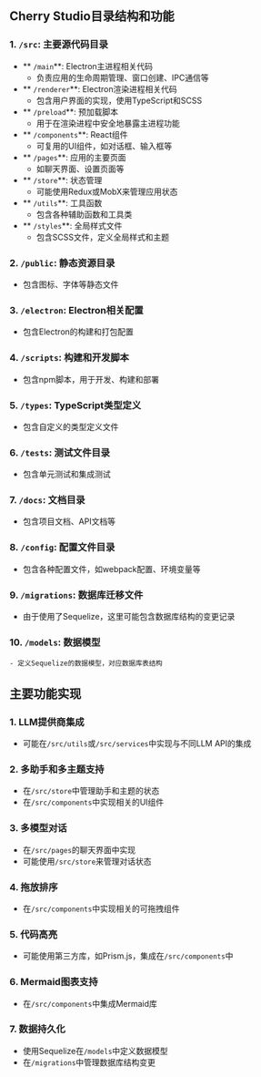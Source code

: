 ## Cherry Studio目录结构和功能

### 1. `/src`: 主要源代码目录
   - ** `/main`**: Electron主进程相关代码
     - 负责应用的生命周期管理、窗口创建、IPC通信等
   - ** `/renderer`**: Electron渲染进程相关代码
     - 包含用户界面的实现，使用TypeScript和SCSS
   - ** `/preload`**: 预加载脚本
     - 用于在渲染进程中安全地暴露主进程功能
   - ** `/components`**: React组件
     - 可复用的UI组件，如对话框、输入框等
   - ** `/pages`**: 应用的主要页面
     - 如聊天界面、设置页面等
   - ** `/store`**: 状态管理
     - 可能使用Redux或MobX来管理应用状态
   - ** `/utils`**: 工具函数
     - 包含各种辅助函数和工具类
   - ** `/styles`**: 全局样式文件
     - 包含SCSS文件，定义全局样式和主题

### 2. `/public`: 静态资源目录
   - 包含图标、字体等静态文件

### 3. `/electron`: Electron相关配置
   - 包含Electron的构建和打包配置

### 4. `/scripts`: 构建和开发脚本
   - 包含npm脚本，用于开发、构建和部署

### 5. `/types`: TypeScript类型定义
   - 包含自定义的类型定义文件

### 6. `/tests`: 测试文件目录
   - 包含单元测试和集成测试

### 7. `/docs`: 文档目录
   - 包含项目文档、API文档等

### 8. `/config`: 配置文件目录
   - 包含各种配置文件，如webpack配置、环境变量等

### 9. `/migrations`: 数据库迁移文件
   - 由于使用了Sequelize，这里可能包含数据库结构的变更记录

### 10. `/models`: 数据模型
    - 定义Sequelize的数据模型，对应数据库表结构

## 主要功能实现

### 1. LLM提供商集成
   - 可能在`/src/utils`或`/src/services`中实现与不同LLM API的集成

### 2. 多助手和多主题支持
   - 在`/src/store`中管理助手和主题的状态
   - 在`/src/components`中实现相关的UI组件

### 3. 多模型对话
   - 在`/src/pages`的聊天界面中实现
   - 可能使用`/src/store`来管理对话状态

### 4. 拖放排序
   - 在`/src/components`中实现相关的可拖拽组件

### 5. 代码高亮
   - 可能使用第三方库，如Prism.js，集成在`/src/components`中

### 6. Mermaid图表支持
   - 在`/src/components`中集成Mermaid库

### 7. 数据持久化
   - 使用Sequelize在`/models`中定义数据模型
   - 在`/migrations`中管理数据库结构变更
